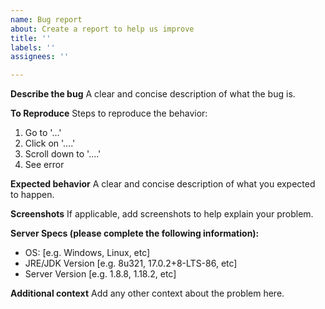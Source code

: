 ```yaml
---
name: Bug report
about: Create a report to help us improve
title: ''
labels: ''
assignees: ''

---
```


**Describe the bug**
A clear and concise description of what the bug is.

**To Reproduce**
Steps to reproduce the behavior:

1. Go to '...'
2. Click on '....'
3. Scroll down to '....'
4. See error

**Expected behavior**
A clear and concise description of what you expected to happen.

**Screenshots**
If applicable, add screenshots to help explain your problem.

**Server Specs (please complete the following information):**

- OS: [e.g. Windows, Linux, etc]
- JRE/JDK Version [e.g. 8u321, 17.0.2+8-LTS-86, etc]
- Server Version [e.g. 1.8.8, 1.18.2, etc]

**Additional context**
Add any other context about the problem here.
